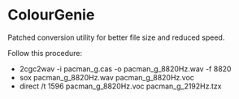 # ColourGenie

Patched conversion utility for better file size and reduced speed.

Follow this procedure:

* 2cgc2wav -i pacman_g.cas -o pacman_g_8820Hz.wav -f 8820
* sox pacman_g_8820Hz.wav pacman_g_8820Hz.voc
* direct /t 1596 pacman_g_8820Hz.voc pacman_g_2192Hz.tzx
